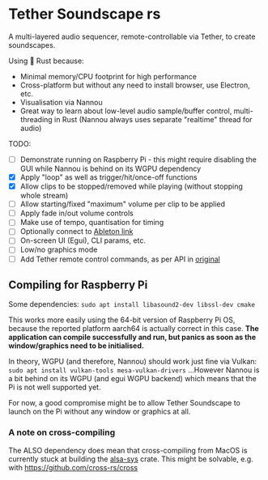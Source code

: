 # Tether Soundscape rs

A multi-layered audio sequencer, remote-controllable via Tether, to create soundscapes.

Using 🦀 Rust because:
- Minimal memory/CPU footprint for high performance
- Cross-platform but without any need to install browser, use Electron, etc.
- Visualisation via Nannou
- Great way to learn about low-level audio sample/buffer control, multi-threading in Rust (Nannou always uses separate "realtime" thread for audio)

TODO:
- [ ] Demonstrate running on Raspberry Pi - this might require disabling the GUI while Nannou is behind on its WGPU dependency
- [x] Apply "loop" as well as trigger/hit/once-off functions
- [x] Allow clips to be stopped/removed while playing (without stopping whole stream)
- [ ] Allow starting/fixed "maximum" volume per clip to be applied
- [ ] Apply fade in/out volume controls
- [ ] Make use of tempo, quantisation for timing
- [ ] Optionally connect to [Ableton link](https://docs.rs/ableton-link/latest/ableton_link/)
- [ ] On-screen UI (Egui), CLI params, etc.
- [ ] Low/no graphics mode
- [ ] Add Tether remote control commands, as per API in [original](https://github.com/RandomStudio/tether-soundscape)

## Compiling for Raspberry Pi
Some dependencies:
`sudo apt install libasound2-dev libssl-dev cmake`

This works more easily using the 64-bit version of Raspberry Pi OS, because the reported platform aarch64 is actually correct in this case. **The application can compile successfully and run, but panics as soon as the window/graphics need to be initialised.**

In theory, WGPU (and therefore, Nannou) should work just fine via Vulkan:
`sudo apt install vulkan-tools mesa-vulkan-drivers`
...However Nannou is a bit behind on its WGPU (and egui WGPU backend) which means that the Pi is not well supported yet.

For now, a good compromise might be to allow Tether Soundscape to launch on the Pi without any window or graphics at all.
### A note on cross-compiling

The ALSO dependency does mean that cross-compiling from MacOS is currently stuck at building the [alsa-sys](https://crates.io/crates/alsa-sys) crate. This might be solvable, e.g. with https://github.com/cross-rs/cross
